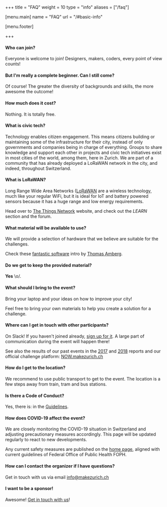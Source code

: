 +++
title = "FAQ"
weight = 10
type = "info"
aliases = ["/faq"]

[menu.main]
  name = "FAQ"
  url = "/#basic-info"

[menu.footer]

+++

#### Who can join?

Everyone is welcome to join! Designers, makers, coders, every point of view counts!

#### But I'm really a complete beginner. Can I still come?

Of course! The greater the diversity of backgrounds and skills,
the more awesome the outcome!

#### How much does it cost?

Nothing. It is totally free.

#### What is civic tech?

Technology enables citizen engagement. This means citizens building or maintaining some of the infrastructure for their city, instead of only governments and companies being in charge of everything. 
Groups to share knowledge and support each other in projects and civic tech initiatives exist in most cities of the world, among them, here in Zurich. We are part of a community that has already deployed a LoRaWAN network in the city, and indeed, throughout Switzerland.

#### What is LoRaWAN?

Long Range Wide Area Networks ([LoRaWAN](https://de.wikipedia.org/wiki/Long_Range_Wide_Area_Network) are a wireless technology, much like your regular WiFi, but it is ideal for IoT and battery powered sensors because it has a huge range and low energy requirements. 

Head over to [The Things Network](https://thethingsnetwork.org) website, and check out
the *LEARN* section and the forum.

#### What material will be available to use?

We will provide a selection of hardware that we believe are suitable for the challenges.

Check these  [fantastic software](https://github.com/makezurich/makezurich-software-intro/blob/master/README.md) intro by [Thomas Amberg](https://twitter.com/tamberg).

#### Do we get to keep the provided material?

**Yes** \o/.

#### What should I bring to the event?

Bring your laptop and your ideas on how to improve your city!

Feel free to bring your own materials to help you create a solution for a challenge.

#### Where can I get in touch with other participants?

On Slack! If you haven't joined already, [sign up for it](https://join.slack.com/t/ttn-ch/shared_invite/zt-1niklmix1-71hJ_TRSVFWreeovBjiPXQ).
A large part of communication during the event will happen there!

See also the results of our past events in the [2017](/2017/) and [2018](/2018/) reports and our official challenge platform: [NOW.makezurich.ch](https://now.makezurich.ch)

#### How do I get to the location?

We recommend to use public transport to get to the event. The location is a few steps away from train, tram and bus stations.

#### Is there a Code of Conduct?

Yes, there is: in the [Guidelines](/guidelines).

#### How does COVID-19 affect the event?

We are closely monitoring the COVID-19 situation in Switzerland and adjusting precautionary measures accordingly. This page will be updated regularly to react to new developments.

Any current safety measures are published on the [home page](/#covid-protection), aligned with current guidelines of Federal Office of Public Health FOPH.

#### How can I contact the organizer if I have questions?

Get in touch with us via email [info@makezurich.ch](mailto:info@makezurich.ch)

#### I want to be a sponsor!

Awesome! [Get in touch with us](https://docs.google.com/forms/d/e/1FAIpQLSdRl0GB3NludsBC6zTWhVvKDKMKrmy5nTXiCkX0NR4UpuK0Sw/viewform?usp=sf_link)!
